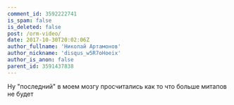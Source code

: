 ```yaml
---
comment_id: 3592222741
is_spam: false
is_deleted: false
post: /orm-video/
date: 2017-10-30T20:02:06Z
author_fullname: 'Николай Артамонов'
author_nickname: 'disqus_w5R7oHoeix'
author_is_anon: false
parent_id: 3591437838
---
```


<p>Ну "последний" в моем мозгу просчитались как то что больше митапов не будет</p>
